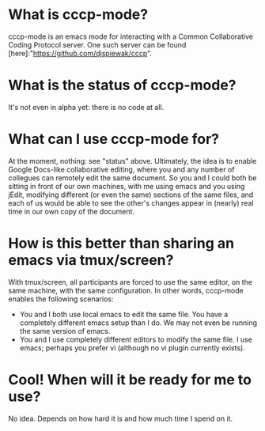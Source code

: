 # What is cccp-mode?

cccp-mode is an emacs mode for interacting with a Common Collaborative
Coding Protocol server. One such server can be found
[here]:"https://github.com/djspiewak/cccp". 

# What is the status of cccp-mode?

It's not even in alpha yet: there is no code at all.

# What can I use cccp-mode for?

At the moment, nothing: see "status" above. Ultimately, the idea is to
enable Google Docs-like collaborative editing, where you and any
number of collegues can remotely edit the same document. So you and I
could both be sitting in front of our own machines, with me using
emacs and you using jEdit, modifying different (or even the same)
sections of the same files, and each of us would be able to see the
other's changes appear in (nearly) real time in our own copy of the
document.

# How is this better than sharing an emacs via tmux/screen?

With tmux/screen, all participants are forced to use the same editor,
on the same machine, with the same configuration. In other words,
cccp-mode enables the following scenarios: 

* You and I both use local emacs to edit the same file. You have a
  completely different emacs setup than I do. We may not even be
  running the same version of emacs.
* You and I use completely different editors to modify the same file.
  I use emacs; perhaps you prefer vi (although no vi plugin currently
  exists).
  
# Cool! When will it be ready for me to use?

No idea. Depends on how hard it is and how much time I spend on it.

